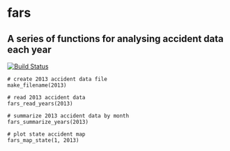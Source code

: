 # fars

## A series of functions for analysing accident data each year

[![Build Status](https://travis-ci.com/ynren1020/fars.svg?branch=master)](https://travis-ci.com/ynren1020/fars)

```
# create 2013 accident data file
make_filename(2013)
```

```
# read 2013 accident data
fars_read_years(2013)
```

```
# summarize 2013 accident data by month 
fars_summarize_years(2013)
```

```
# plot state accident map
fars_map_state(1, 2013)
```
